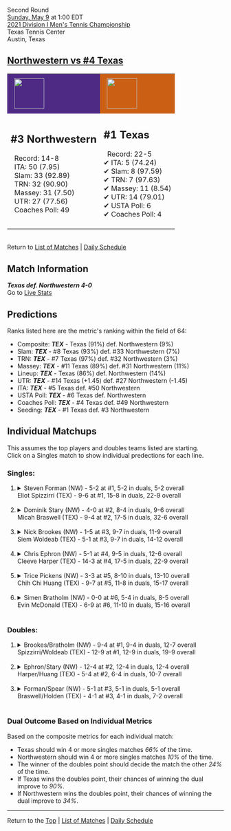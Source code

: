 Second Round[](#top)<a name="top"></a>  
[Sunday, May 9](../../schedule/05-09.md) at 1:00 EDT  
[2021 Division I Men's Tennis Championship](../index.md)  
Texas Tennis Center  
Austin, Texas  
## [Northwestern vs #4 Texas](https://www.ncaa.com/game/5833409)  

<table><tr style="background-color: #d9d9d9 !important"><td style="background-color: #4E2A84 !important"><img src="https://www.ncaa.com/sites/default/files/images/logos/schools/n/northwestern.70.png" width="70" height="70" style="padding: 8px;" /></td><td style="background-color: #CB6015 !important"><img src="https://www.ncaa.com/sites/default/files/images/logos/schools/t/texas.70.png" width="70" height="70" style="padding: 8px;" /></td></tr><tr>
<td>  

<h2>#3 Northwestern</h2>  
&nbsp; Record: 14-8<br>  
&nbsp; ITA: 50 (7.95)<br>  
&nbsp; Slam: 33 (92.89)<br>  
&nbsp; TRN: 32 (90.90)<br>  
&nbsp; Massey: 31 (7.50)<br>  
&nbsp; UTR: 27 (77.56)<br>  
&nbsp; Coaches Poll: 49<br>  
<br>  

</td>
<td>  

<h2>#1 Texas</h2>  
&nbsp; Record: 22-5<br>  
&#10004; ITA: 5 (74.24)<br>  
&#10004; Slam: 8 (97.59)<br>  
&#10004; TRN: 7 (97.63)<br>  
&#10004; Massey: 11 (8.54)<br>  
&#10004; UTR: 14 (79.01)<br>  
&#10004; USTA Poll: 6<br>  
&#10004; Coaches Poll: 4<br>  
<br>  

</td>
</tr></table>  


<br>Return to [List of Matches](../index.md) &#124; [Daily Schedule](../../schedule/05-09.md)

## Match Information  
***Texas def. Northwestern 4-0***  
Go to [Live Stats](http://sidearmstats.com/texas/mtennis/xlive.htm)  

## Predictions  

Ranks listed here are the metric's ranking within the field of 64:  
- Composite: ***TEX*** - Texas (91%) def. Northwestern (9%)  
- Slam: ***TEX*** - #8 Texas (93%) def. #33 Northwestern (7%)  
- TRN: ***TEX*** - #7 Texas (97%) def. #32 Northwestern (3%)  
- Massey: ***TEX*** - #11 Texas (89%) def. #31 Northwestern (11%)  
- Lineup: ***TEX*** - Texas (86%) def. Northwestern (14%)  
- UTR: ***TEX*** - #14 Texas (+1.45) def. #27 Northwestern (-1.45)  
- ITA: ***TEX*** - #5 Texas def. #50 Northwestern  
- USTA Poll: ***TEX*** - #6 Texas def. Northwestern  
- Coaches Poll: ***TEX*** - #4 Texas def. #49 Northwestern  
- Seeding: ***TEX*** - #1 Texas def. #3 Northwestern  

## Individual Matchups  
This assumes the top players and doubles teams listed are starting.  
Click on a Singles match to show individual predections for each line.  

### Singles:  

<ol>
<li><details>
<summary markdown="span">Steven Forman (NW) - 5-2 at #1, 5-2 in duals, 5-2 overall<br>Eliot Spizzirri (TEX) - 9-6 at #1, 15-8 in duals, 22-9 overall</summary>
<h4>Predictions</h4><ul>
<li>Composite: <b><i>TEX</i></b> - Spizzirri (66%) def. Forman (34%)</li>  
<li>Slam: <b><i>TEX</i></b> - Spizzirri (56%) def. Forman (44%)</li>  
<li>TRN: <b><i>TEX</i></b> - Spizzirri (71%) def. Forman (29%)</li>  
<li>Massey: <b><i>TEX</i></b> - Spizzirri (70%) def. Forman (30%)</li>  
<li>UTR: <b><i>TEX</i></b> - Spizzirri (67%) def. Forman (33%)</li>  
<li>ITA: <b><i>TEX</i></b> - Spizzirri (28.17) def. Forman (2.23)</li>  
</ul>
</details>&nbsp;</li>
<li><details>
<summary markdown="span">Dominik Stary (NW) - 4-0 at #2, 8-4 in duals, 9-6 overall<br>Micah Braswell (TEX) - 9-4 at #2, 17-5 in duals, 32-6 overall</summary>
<h4>Predictions</h4><ul>
<li>Composite: <b><i>TEX</i></b> - Braswell (76%) def. Stary (24%)</li>  
<li>Slam: <b><i>TEX</i></b> - Braswell (63%) def. Stary (37%)</li>  
<li>TRN: <b><i>TEX</i></b> - Braswell (85%) def. Stary (15%)</li>  
<li>Massey: <b><i>TEX</i></b> - Braswell (71%) def. Stary (29%)</li>  
<li>UTR: <b><i>TEX</i></b> - Braswell (87%) def. Stary (13%)</li>  
<li>ITA: <b><i>TEX</i></b> - Braswell (20.88) def. Stary (0.00)</li>  
</ul>
</details>&nbsp;</li>
<li><details>
<summary markdown="span">Nick Brookes (NW) - 1-5 at #3, 9-7 in duals, 11-9 overall<br>Siem Woldeab (TEX) - 5-1 at #3, 9-7 in duals, 14-12 overall</summary>
<h4>Predictions</h4><ul>
<li>Composite: <b><i>TEX</i></b> - Woldeab (75%) def. Brookes (25%)</li>  
<li>Slam: <b><i>TEX</i></b> - Woldeab (76%) def. Brookes (24%)</li>  
<li>TRN: <b><i>TEX</i></b> - Woldeab (82%) def. Brookes (18%)</li>  
<li>Massey: <b><i>TEX</i></b> - Woldeab (67%) def. Brookes (33%)</li>  
<li>UTR: <b><i>TEX</i></b> - Woldeab (74%) def. Brookes (26%)</li>  
<li>ITA: <b><i>TEX</i></b> - Woldeab (9.31) def. Brookes (1.58)</li>  
</ul>
</details>&nbsp;</li>
<li><details>
<summary markdown="span">Chris Ephron (NW) - 5-1 at #4, 9-5 in duals, 12-6 overall<br>Cleeve Harper (TEX) - 14-3 at #4, 17-5 in duals, 22-9 overall</summary>
<h4>Predictions</h4><ul>
<li>Composite: <b><i>TEX</i></b> - Harper (75%) def. Ephron (25%)</li>  
<li>Slam: <b><i>TEX</i></b> - Harper (63%) def. Ephron (37%)</li>  
<li>TRN: <b><i>TEX</i></b> - Harper (83%) def. Ephron (17%)</li>  
<li>Massey: <b><i>TEX</i></b> - Harper (70%) def. Ephron (30%)</li>  
<li>UTR: <b><i>TEX</i></b> - Harper (82%) def. Ephron (18%)</li>  
<li>ITA: <b><i>TEX</i></b> - Harper (5.83) def. Ephron (2.01)</li>  
</ul>
</details>&nbsp;</li>
<li><details>
<summary markdown="span">Trice Pickens (NW) - 3-3 at #5, 8-10 in duals, 13-10 overall<br>Chih Chi Huang (TEX) - 9-7 at #5, 11-8 in duals, 15-17 overall</summary>
<h4>Predictions</h4><ul>
<li>Composite: <b><i>TEX</i></b> - Huang (58%) def. Pickens (42%)</li>  
<li>Slam: <b><i>NW</i></b> - Pickens (58%) def. Huang (42%)</li>  
<li>TRN: <b><i>TEX</i></b> - Huang (54%) def. Pickens (46%)</li>  
<li>Massey: <b><i>TEX</i></b> - Huang (61%) def. Pickens (39%)</li>  
<li>UTR: <b><i>TEX</i></b> - Huang (77%) def. Pickens (23%)</li>  
<li>ITA: <b><i>NW</i></b> - Pickens (1.58) def. Huang (0.00)</li>  
</ul>
</details>&nbsp;</li>
<li><details>
<summary markdown="span">Simen Bratholm (NW) - 0-0 at #6, 5-4 in duals, 8-5 overall<br>Evin McDonald (TEX) - 6-9 at #6, 11-10 in duals, 15-16 overall</summary>
<h4>Predictions</h4><ul>
<li>Composite: <b><i>NW</i></b> - Bratholm (61%) def. McDonald (39%)</li>  
<li>Slam: <b><i>NW</i></b> - Bratholm (67%) def. McDonald (33%)</li>  
<li>TRN: <b><i>NW</i></b> - Bratholm (66%) def. McDonald (34%)</li>  
<li>Massey: <b><i>NW</i></b> - Bratholm (64%) def. McDonald (36%)</li>  
<li>UTR: <b><i>TEX</i></b> - McDonald (55%) def. Bratholm (45%)</li>  
<li>ITA: <b><i>NW</i></b> - Bratholm (2.06) def. McDonald (0.00)</li>  
</ul>
</details>&nbsp;</li>
</ol>

### Doubles:  

<ol>
<li><details>
<summary markdown="span">Brookes/Bratholm (NW) - 9-4 at #1, 9-4 in duals, 12-7 overall<br>Spizzirri/Woldeab (TEX) - 12-9 at #1, 12-9 in duals, 19-9 overall</summary>
<br>Sorry, we don't have any metrics for this match
</details>&nbsp;</li>
<li><details>
<summary markdown="span">Ephron/Stary (NW) - 12-4 at #2, 12-4 in duals, 12-4 overall<br>Harper/Huang (TEX) - 5-4 at #2, 6-4 in duals, 10-7 overall</summary>
<br>Sorry, we don't have any metrics for this match
</details>&nbsp;</li>
<li><details>
<summary markdown="span">Forman/Spear (NW) - 5-1 at #3, 5-1 in duals, 5-1 overall<br>Braswell/Holden (TEX) - 4-1 at #3, 4-1 in duals, 7-2 overall</summary>
<br>Sorry, we don't have any metrics for this match
</details>&nbsp;</li>
</ol>

### Dual Outcome Based on Individual Metrics  
  
Based on the composite metrics for each individual match:  
- Texas should win 4 or more singles matches *66%* of the time.  
- Northwestern should win 4 or more singles matches *10%* of the time.  
- The winner of the doubles point should decide the match the other *24%* of the time.  
- If Texas wins the doubles point, their chances of winning the dual improve to *90%*.  
- If Northwestern wins the doubles point, their chances of winning the dual improve to *34%*.  
  
------

Return to the [Top](#top) &#124; [List of Matches](../index.md) &#124; [Daily Schedule](../../schedule/05-09.md)  
